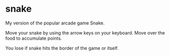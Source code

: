 # snake

My version of the popular arcade game Snake.

Move your snake by using the arrow keys on your keyboard. Move over the food to accumulate points. 

You lose if snake hits the border of the game or itself.
